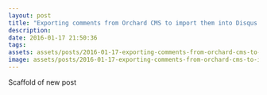 ```yaml
---
layout: post
title: "Exporting comments from Orchard CMS to import them into Disqus - Part 2"
description: 
date: 2016-01-17 21:50:36
tags: 
assets: assets/posts/2016-01-17-exporting-comments-from-orchard-cms-to-import-them-into-disqus---part-2
image: assets/posts/2016-01-17-exporting-comments-from-orchard-cms-to-import-them-into-disqus---part-2/title.jpg
---
```


Scaffold of new post
